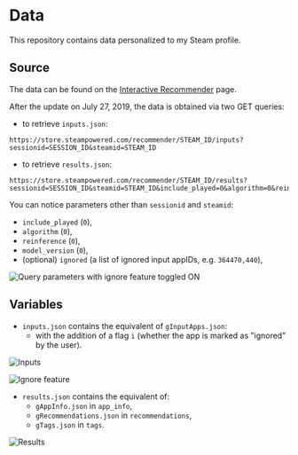 # Data

This repository contains data personalized to my Steam profile.

## Source

The data can be found on the [Interactive Recommender](https://store.steampowered.com/recommender/) page.

After the update on July 27, 2019, the data is obtained via two GET queries:
-   to retrieve `inputs.json`:
```
https://store.steampowered.com/recommender/STEAM_ID/inputs?sessionid=SESSION_ID&steamid=STEAM_ID
```
-   to retrieve `results.json`:
```
https://store.steampowered.com/recommender/STEAM_ID/results?sessionid=SESSION_ID&steamid=STEAM_ID&include_played=0&algorithm=0&reinference=0&model_version=0
```

You can notice parameters other than `sessionid` and `steamid`:
-   `include_played` (`0`),
-   `algorithm` (`0`),
-   `reinference` (`0`),
-   `model_version` (`0`),
-   (optional) `ignored` (a list of ignored input appIDs, e.g. `364470,440`),

![Query parameters with ignore feature toggled ON](https://raw.githubusercontent.com/wiki/woctezuma/steam-labs-recommender/img/ignore_feature_query_parameters.png)

## Variables

-   `inputs.json` contains the equivalent of `gInputApps.json`:
    - with the addition of a flag `i` (whether the app is marked as "ignored" by the user).

![Inputs](https://raw.githubusercontent.com/wiki/woctezuma/steam-labs-recommender/img/data_v2_inputs.png)

![Ignore feature](https://raw.githubusercontent.com/wiki/woctezuma/steam-labs-recommender/img/ignore_feature.png)

-   `results.json` contains the equivalent of:
    - `gAppInfo.json` in `app_info`,
    - `gRecommendations.json` in `recommendations`,
    - `gTags.json` in `tags`.

![Results](https://raw.githubusercontent.com/wiki/woctezuma/steam-labs-recommender/img/data_v2_results.png)

